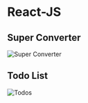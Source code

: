 # React-JS
## **Super Converter**
![Super Converter](https://github.com/ioimmini/React-JS/assets/141547885/d8c1227c-1c95-413c-96ba-2ca2511e8a8a)


## **Todo List**

![Todos](https://github.com/ioimmini/React-JS/assets/141547885/e5298071-5204-4f87-be71-bc2aca5fff8e)
